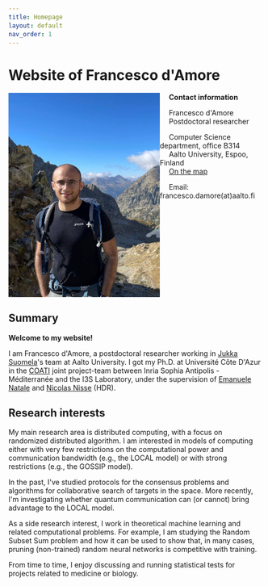 ```yaml
---
title: Homepage
layout: default
nav_order: 1
---
```

# Website of Francesco d'Amore

<img align="left" src="./mercantour.jpg" alt="Parc national du Mercantour" style="width:300px;"/>

&emsp; **Contact information**

&emsp; Francesco d'Amore  
&emsp; Postdoctoral researcher

&emsp; Computer Science department, office B314   
&emsp; Aalto University, Espoo, Finland  
&emsp; [On the map](https://goo.gl/maps/w7Hzb2kq1hcMzrKh9)

&emsp; Email: francesco.damore(at)aalto.fi

<br clear="left"/>


## Summary

**Welcome to my website!**


I am Francesco d'Amore, a postdoctoral researcher working in [Jukka Suomela](https://jukkasuomela.fi/)'s team at Aalto University. I got my Ph.D. at Université Côte D'Azur in the [COATI](https://team.inria.fr/coati/) joint project-team between Inria Sophia Antipolis - Méditerranée and the I3S Laboratory, under the supervision of [Emanuele Natale](https://natema.github.io/ema-webpage/) and [Nicolas Nisse](http://www-sop.inria.fr/members/Nicolas.Nisse/) (HDR). 

## Research interests

My main research area is distributed computing, with a focus on randomized distributed algorithm. I am interested in models of computing either with very few restrictions on the computational power and communication bandwidth (e.g., the LOCAL model) or with strong restrictions (e.g., the GOSSIP model).

In the past, I've studied protocols for the consensus problems and algorithms for collaborative search of targets in the space. More recently, I'm investigating whether quantum communication can (or cannot) bring advantage to the LOCAL model.

As a side research interest, I work in theoretical machine learning and related computational problems. For example, I am studying the Random Subset Sum problem and how it can be used to show that, in many cases, pruning (non-trained) random neural networks is competitive with training.

From time to time, I enjoy discussing and running statistical tests for projects related to medicine or biology.